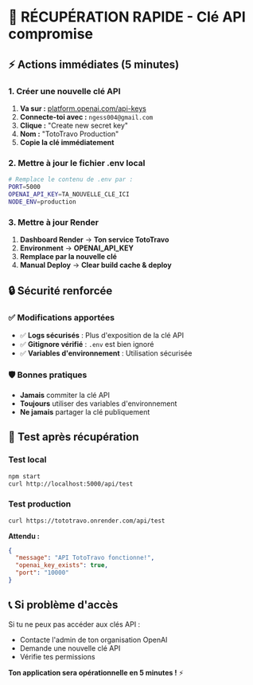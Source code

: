 # 🚨 RÉCUPÉRATION RAPIDE - Clé API compromise

## ⚡ Actions immédiates (5 minutes)

### 1. Créer une nouvelle clé API
1. **Va sur :** [platform.openai.com/api-keys](https://platform.openai.com/api-keys)
2. **Connecte-toi avec :** `ngess004@gmail.com`
3. **Clique :** "Create new secret key"
4. **Nom :** "TotoTravo Production"
5. **Copie la clé immédiatement**

### 2. Mettre à jour le fichier .env local
```bash
# Remplace le contenu de .env par :
PORT=5000
OPENAI_API_KEY=TA_NOUVELLE_CLE_ICI
NODE_ENV=production
```

### 3. Mettre à jour Render
1. **Dashboard Render** → **Ton service TotoTravo**
2. **Environment** → **OPENAI_API_KEY**
3. **Remplace par la nouvelle clé**
4. **Manual Deploy** → **Clear build cache & deploy**

## 🔒 Sécurité renforcée

### ✅ Modifications apportées
- ✅ **Logs sécurisés** : Plus d'exposition de la clé API
- ✅ **Gitignore vérifié** : `.env` est bien ignoré
- ✅ **Variables d'environnement** : Utilisation sécurisée

### 🛡️ Bonnes pratiques
- **Jamais** commiter la clé API
- **Toujours** utiliser des variables d'environnement
- **Ne jamais** partager la clé publiquement

## 🚀 Test après récupération

### Test local
```bash
npm start
curl http://localhost:5000/api/test
```

### Test production
```bash
curl https://tototravo.onrender.com/api/test
```

**Attendu :**
```json
{
  "message": "API TotoTravo fonctionne!",
  "openai_key_exists": true,
  "port": "10000"
}
```

## 📞 Si problème d'accès

Si tu ne peux pas accéder aux clés API :
- Contacte l'admin de ton organisation OpenAI
- Demande une nouvelle clé API
- Vérifie tes permissions

**Ton application sera opérationnelle en 5 minutes !** ⚡





